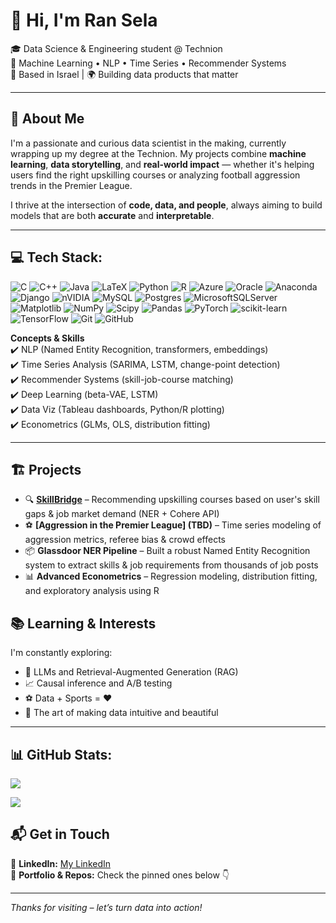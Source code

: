 # 👋 Hi, I'm Ran Sela

🎓 Data Science & Engineering student @ Technion  
🚀 Machine Learning • NLP • Time Series • Recommender Systems  
📍 Based in Israel | 🌍 Building data products that matter

---

## 🧠 About Me

I'm a passionate and curious data scientist in the making, currently wrapping up my degree at the Technion. My projects combine **machine learning**, **data storytelling**, and **real-world impact** — whether it's helping users find the right upskilling courses or analyzing football aggression trends in the Premier League.

I thrive at the intersection of **code, data, and people**, always aiming to build models that are both **accurate** and **interpretable**.

---

## 💻 Tech Stack:
![C](https://img.shields.io/badge/c-%2300599C.svg?style=for-the-badge&logo=c&logoColor=white) ![C++](https://img.shields.io/badge/c++-%2300599C.svg?style=for-the-badge&logo=c%2B%2B&logoColor=white) ![Java](https://img.shields.io/badge/java-%23ED8B00.svg?style=for-the-badge&logo=openjdk&logoColor=white) ![LaTeX](https://img.shields.io/badge/latex-%23008080.svg?style=for-the-badge&logo=latex&logoColor=white) ![Python](https://img.shields.io/badge/python-3670A0?style=for-the-badge&logo=python&logoColor=ffdd54) ![R](https://img.shields.io/badge/r-%23276DC3.svg?style=for-the-badge&logo=r&logoColor=white) ![Azure](https://img.shields.io/badge/azure-%230072C6.svg?style=for-the-badge&logo=microsoftazure&logoColor=white) ![Oracle](https://img.shields.io/badge/Oracle-F80000?style=for-the-badge&logo=oracle&logoColor=white) ![Anaconda](https://img.shields.io/badge/Anaconda-%2344A833.svg?style=for-the-badge&logo=anaconda&logoColor=white) ![Django](https://img.shields.io/badge/django-%23092E20.svg?style=for-the-badge&logo=django&logoColor=white) ![nVIDIA](https://img.shields.io/badge/cuda-000000.svg?style=for-the-badge&logo=nVIDIA&logoColor=green) ![MySQL](https://img.shields.io/badge/mysql-4479A1.svg?style=for-the-badge&logo=mysql&logoColor=white) ![Postgres](https://img.shields.io/badge/postgres-%23316192.svg?style=for-the-badge&logo=postgresql&logoColor=white) ![MicrosoftSQLServer](https://img.shields.io/badge/Microsoft%20SQL%20Server-CC2927?style=for-the-badge&logo=microsoft%20sql%20server&logoColor=white) ![Matplotlib](https://img.shields.io/badge/Matplotlib-%23ffffff.svg?style=for-the-badge&logo=Matplotlib&logoColor=black) ![NumPy](https://img.shields.io/badge/numpy-%23013243.svg?style=for-the-badge&logo=numpy&logoColor=white) ![Scipy](https://img.shields.io/badge/SciPy-%230C55A5.svg?style=for-the-badge&logo=scipy&logoColor=%white) ![Pandas](https://img.shields.io/badge/pandas-%23150458.svg?style=for-the-badge&logo=pandas&logoColor=white) ![PyTorch](https://img.shields.io/badge/PyTorch-%23EE4C2C.svg?style=for-the-badge&logo=PyTorch&logoColor=white) ![scikit-learn](https://img.shields.io/badge/scikit--learn-%23F7931E.svg?style=for-the-badge&logo=scikit-learn&logoColor=white) ![TensorFlow](https://img.shields.io/badge/TensorFlow-%23FF6F00.svg?style=for-the-badge&logo=TensorFlow&logoColor=white) ![Git](https://img.shields.io/badge/git-%23F05033.svg?style=for-the-badge&logo=git&logoColor=white) ![GitHub](https://img.shields.io/badge/github-%23121011.svg?style=for-the-badge&logo=github&logoColor=white)

**Concepts & Skills**  
✔️ NLP (Named Entity Recognition, transformers, embeddings)  
✔️ Time Series Analysis (SARIMA, LSTM, change-point detection)  
✔️ Recommender Systems (skill-job-course matching)  
✔️ Deep Learning (beta-VAE, LSTM)  
✔️ Data Viz (Tableau dashboards, Python/R plotting)  
✔️ Econometrics (GLMs, OLS, distribution fitting)

---

## 🏗️ Projects

- 🔍 **[SkillBridge](https://github.com/RanSela-033/Skill-Bridge_AI_tool)** – Recommending upskilling courses based on user's skill gaps & job market demand (NER + Cohere API)
- ⚽ **[Aggression in the Premier League] (TBD)** – Time series modeling of aggression metrics, referee bias & crowd effects
- 📦 **Glassdoor NER Pipeline** – Built a robust Named Entity Recognition system to extract skills & job requirements from thousands of job posts
- 📊 **Advanced Econometrics** – Regression modeling, distribution fitting, and exploratory analysis using R


## 📚 Learning & Interests

I'm constantly exploring:
- 🤖 LLMs and Retrieval-Augmented Generation (RAG)
- 📈 Causal inference and A/B testing
- ⚽ Data + Sports = ❤️
- 🎨 The art of making data intuitive and beautiful

---


## 📊 GitHub Stats:
![](https://github-readme-stats.vercel.app/api/top-langs/?username=RanSela-033&theme=dark&hide_border=false&include_all_commits=false&count_private=true&layout=compact)


[![](https://visitcount.itsvg.in/api?id=RanSela-033&icon=0&color=0)](https://visitcount.itsvg.in)

## 📬 Get in Touch

💼 **LinkedIn:** [My LinkedIn](https://www.linkedin.com/in/ran-sela033/)  
🧠 **Portfolio & Repos:** Check the pinned ones below 👇

---

_Thanks for visiting – let’s turn data into action!_
